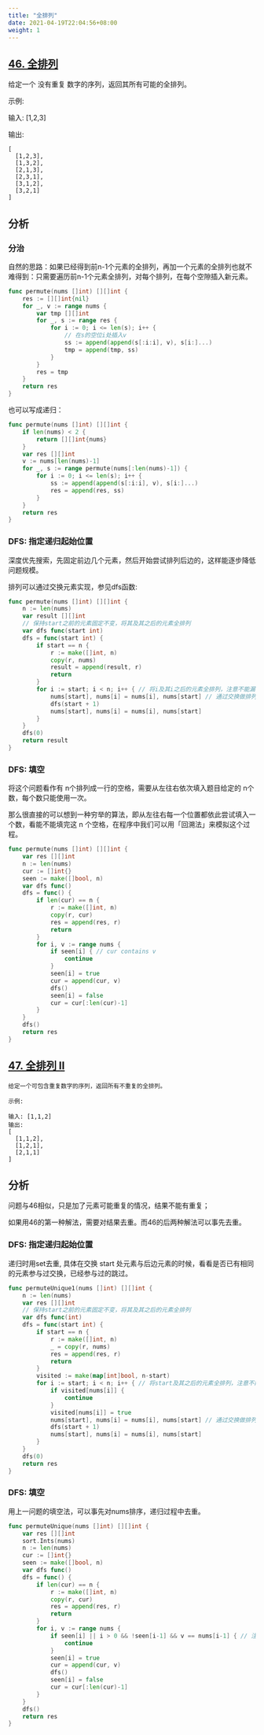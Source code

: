 ```yaml
---
title: "全排列"
date: 2021-04-19T22:04:56+08:00
weight: 1
---
```


## [46. 全排列](https://leetcode-cn.com/problems/permutations)
给定一个 没有重复 数字的序列，返回其所有可能的全排列。

示例:

输入: [1,2,3]

输出:
```
[
  [1,2,3],
  [1,3,2],
  [2,1,3],
  [2,3,1],
  [3,1,2],
  [3,2,1]
]
```
## 分析
### 分治
自然的思路：如果已经得到前n-1个元素的全排列，再加一个元素的全排列也就不难得到：只需要遍历前n-1个元素全排列，对每个排列，在每个空隙插入新元素。

```go
func permute(nums []int) [][]int {
    res := [][]int{nil}
    for _, v := range nums {
        var tmp [][]int
        for _, s := range res {
            for i := 0; i <= len(s); i++ {
				// 在s的空位i处插入v
				ss := append(append(s[:i:i], v), s[i:]...) 
                tmp = append(tmp, ss)
            }
        }
        res = tmp
    }
    return res
}
```

也可以写成递归：

```go
func permute(nums []int) [][]int {
	if len(nums) < 2 {
		return [][]int{nums}
	}
	var res [][]int
	v := nums[len(nums)-1]
	for _, s := range permute(nums[:len(nums)-1]) {
		for i := 0; i <= len(s); i++ {
			ss := append(append(s[:i:i], v), s[i:]...)
			res = append(res, ss)
		}
	}
	return res
}
```

### DFS: 指定递归起始位置
深度优先搜索，先固定前边几个元素，然后开始尝试排列后边的，这样能逐步降低问题规模。

排列可以通过交换元素实现，参见dfs函数:

```go
func permute(nums []int) [][]int {
	n := len(nums)
	var result [][]int
	// 保持start之前的元素固定不变，将其及其之后的元素全排列
	var dfs func(start int)
	dfs = func(start int) {
		if start == n {
			r := make([]int, n)
			copy(r, nums)
			result = append(result, r)
			return
		}
		for i := start; i < n; i++ { // 将i及其i之后的元素全排列，注意不能漏了i
			nums[start], nums[i] = nums[i], nums[start] // 通过交换做排列
			dfs(start + 1)
			nums[start], nums[i] = nums[i], nums[start]
		}
	}
	dfs(0)
	return result
}
```

### DFS: 填空
将这个问题看作有 n个排列成一行的空格，需要从左往右依次填入题目给定的 n个数，每个数只能使用一次。

那么很直接的可以想到一种穷举的算法，即从左往右每一个位置都依此尝试填入一个数，看能不能填完这 n 个空格，在程序中我们可以用「回溯法」来模拟这个过程。

```go
func permute(nums []int) [][]int {
    var res [][]int
	n := len(nums)
	cur := []int{}
	seen := make([]bool, n)
	var dfs func()
	dfs = func() {
		if len(cur) == n {
			r := make([]int, n)
			copy(r, cur)
			res = append(res, r)
			return
		}
		for i, v := range nums {
			if seen[i] { // cur contains v
				continue
			}
			seen[i] = true
			cur = append(cur, v)
			dfs()
			seen[i] = false
			cur = cur[:len(cur)-1]
		}
	}
	dfs()
	return res
}
```
## [47. 全排列 II](https://leetcode-cn.com/problems/permutations-ii)
```
给定一个可包含重复数字的序列，返回所有不重复的全排列。

示例:

输入: [1,1,2]
输出:
[
  [1,1,2],
  [1,2,1],
  [2,1,1]
]
```
## 分析
问题与46相似，只是加了元素可能重复的情况，结果不能有重复；

如果用46的第一种解法，需要对结果去重。而46的后两种解法可以事先去重。
### DFS: 指定递归起始位置
递归时用set去重, 具体在交换 start 处元素与后边元素的时候，看看是否已有相同的元素参与过交换，已经参与过的跳过。  
```go
func permuteUnique1(nums []int) [][]int {
	n := len(nums)
	var res [][]int
	// 保持start之前的元素固定不变，将其及其之后的元素全排列
	var dfs func(int)
	dfs = func(start int) {
		if start == n {
			r := make([]int, n)
			_ = copy(r, nums)
			res = append(res, r)
			return
		}
		visited := make(map[int]bool, n-start)
		for i := start; i < n; i++ { // 将start及其之后的元素全排列，注意不能漏了start
			if visited[nums[i]] {
				continue
			}
			visited[nums[i]] = true
			nums[start], nums[i] = nums[i], nums[start] // 通过交换做排列
			dfs(start + 1)
			nums[start], nums[i] = nums[i], nums[start]
		}
	}
	dfs(0)
	return res
}
```
### DFS: 填空
用上一问题的填空法，可以事先对nums排序，递归过程中去重。
```go
func permuteUnique(nums []int) [][]int {
	var res [][]int
	sort.Ints(nums)
	n := len(nums)
	cur := []int{}
	seen := make([]bool, n)
	var dfs func()
	dfs = func() {
		if len(cur) == n {
			r := make([]int, n)
			copy(r, cur)
			res = append(res, r)
			return
		}
		for i, v := range nums {
			if seen[i] || i > 0 && !seen[i-1] && v == nums[i-1] { // 注意这里的 !seen[i-1]
				continue
			}
			seen[i] = true
			cur = append(cur, v)
			dfs()
			seen[i] = false
			cur = cur[:len(cur)-1]
		}
	}
	dfs()
	return res
}
```